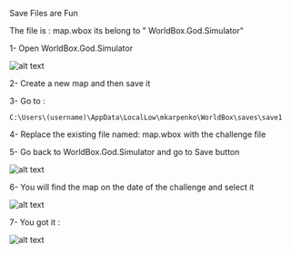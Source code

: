 Save Files are Fun

The file is : map.wbox its belong to " WorldBox.God.Simulator"

1- Open WorldBox.God.Simulator

![alt text](https://raw.githubusercontent.com/rxx2me/CTFs-Writeups/refs/heads/main/BlackHat%20MEA%20CTF%20Final%202024%20/Reverse/Save%20Files%20are%20Fun/1%20(2).png)

2- Create a new map and then save it

3- Go to : 
```
C:\Users\(username)\AppData\LocalLow\mkarpenko\WorldBox\saves\save1
```
4- Replace the existing file named: map.wbox with the challenge file

5- Go back to WorldBox.God.Simulator and go to Save button

![alt text](https://raw.githubusercontent.com/rxx2me/CTFs-Writeups/refs/heads/main/BlackHat%20MEA%20CTF%20Final%202024%20/Reverse/Save%20Files%20are%20Fun/2.png)

6- You will find the map on the date of the challenge and select it

![alt text](https://raw.githubusercontent.com/rxx2me/CTFs-Writeups/refs/heads/main/BlackHat%20MEA%20CTF%20Final%202024%20/Reverse/Save%20Files%20are%20Fun/3.png)


7- You got it : 

![alt text](https://raw.githubusercontent.com/rxx2me/CTFs-Writeups/refs/heads/main/BlackHat%20MEA%20CTF%20Final%202024%20/Reverse/Save%20Files%20are%20Fun/4.png)




